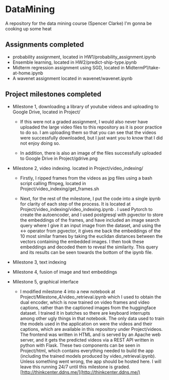 # DataMining
A repository for the data mining course (Spencer Clarke)
I'm gonna be cooking up some heat

## Assignments completed
- probability assignment, located in HW1/probability_assignment.ipynb
- Ensemble learning, located in HW2/predict-ship-type.ipynb
- Midterm regression assignment using SGD, located in MidtermP1/take-at-home.ipynb
- A wavenet assignment located in wavenet/wavenet.ipynb

## Project milestones completed
- Milestone 1, downloading a library of youtube videos and uploading to Google Drive, located in Project/
    - If this were not a graded assignment, I would also never have uploaded the large video files to this repository as it is poor practice to do so. I am uploading them so that you can see that the videos were successfully downloaded, but I just want you to know that I did not enjoy doing so.

    - In addition, there is also an image of the files successfully uploaded to Google Drive in Project/gdrive.png

- Milestone 2, video indexing. located in Project/video_indexing/
    - Firstly, I ripped frames from the videos as jpg files using a bash script calling ffmpeg, located in Project/video_indexing/get_frames.sh

	- Next, for the rest of the milestone, I put the code into a single ipynb for clarity of each step of the process. It is located at Project/video_indexing/video_indexing.ipynb . I used Pytorch to create the autoencoder, and I used postgresql with pgvector to store the embeddings of the frames, and have included an image search query where I give it an input image from the dataset, and using the <-> operator from pgvector, it gives me back the embeddings of the 10 most similar frames by taking the euclidan distances between the vectors containing the embedded images. I then took these embeddings and decoded them to reveal the similarity. This query and its results can be seen towards the bottom of the ipynb file.

- Milestone 3, text indexing

- Milestone 4, fusion of image and text embeddings

- Milestone 5, graphical interface 
    - I modified milestone 4 into a new notebook at Project/Milestone_4/video_retrieval.ipynb which I used to obtain the dual encoder, which is now trained on video frames and video captions, rather than the captioned images from the huggingface dataset. I trained it in batches so there are keyboard interrupts among other ugly things in that notebook. The only data used to train the models used in the application on were the videos and their captions, which are available in this repository under Project/videos. The frontend was written in HTML and is served by an Apache web server, and it gets the predicted videos via a REST API written in python with Flask. These two components can be seen in Project/html, which contains everything needed to build the app (including the trained models produced by video_retrieval.ipynb). Unless something went wrong, the app should be hosted here. I will leave this running 24/7 until this milestone is graded.
    [http://thinkcenter.ddns.me/](http://thinkcenter.ddns.me/)